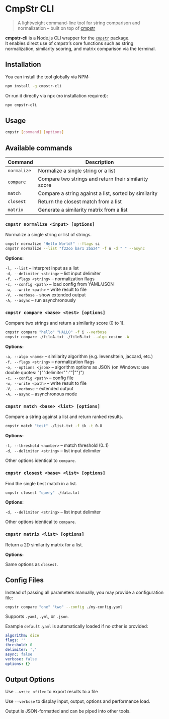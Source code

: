 # CmpStr CLI

> A lightweight command-line tool for string comparison and normalization – built on top of [cmpstr](https://www.npmjs.com/package/cmpstr)

**cmpstr-cli** is a Node.js CLI wrapper for the [`cmpstr`](https://www.npmjs.com/package/cmpstr) package.  
It enables direct use of cmpstr’s core functions such as string normalization, similarity scoring, and matrix comparison via the terminal.

## Installation

You can install the tool globally via NPM:

```bash
npm install -g cmpstr-cli
```

Or run it directly via npx (no installation required):

```bash
npx cmpstr-cli
```

## Usage

```bash
cmpstr [command] [options]
```

## Available commands

| Command     | Description                                           |
| ----------- | ----------------------------------------------------- |
| `normalize` | Normalize a single string or a list                   |
| `compare`   | Compare two strings and return their similarity score |
| `match`     | Compare a string against a list, sorted by similarity |
| `closest`   | Return the closest match from a list                  |
| `matrix`    | Generate a similarity matrix from a list              |

### `cmpstr normalize <input> [options]`

Normalize a single string or list of strings.

```bash
cmpstr normalize "Hello World!" --flags si
cmpstr normalize --list "f22oo bar1 2baz4" -f n -d " " --async
```

**Options:**

`-l, --list` – interpret input as a list  
`-d, --delimiter <string>` – list input delimiter  
`-f, --flags <string>` – normalization flags  
`-c, --config <path>` – load config from YAML/JSON  
`-w, --write <path>` – write result to file  
`-V, --verbose` – show extended output  
`-A, --async` – run asynchronously

### `cmpstr compare <base> <test> [options]`

Compare two strings and return a similarity score (0 to 1).

```bash
cmpstr compare "hello" "HALLO" -f i --verbose
cmpstr compare ./fileA.txt ./fileB.txt --algo cosine -A
```

**Options:**

`-a, --algo <name>` – similarity algorithm (e.g. levenshtein, jaccard, etc.)  
`-f, --flags <string>` – normalization flags  
`-o, --options <json>` – algorithm options as JSON (on Windows: use double quotes: "{""delimiter"":""|""}")  
`-c, --config <path>` – config file  
`-w, --write <path>` – write result to file  
`-V, --verbose` – extended output  
`-A, --async` – asynchronous mode

### `cmpstr match <base> <list> [options]`

Compare a string against a list and return ranked results.

```bash
cmpstr match "test" ./list.txt -f ik -t 0.8
```

**Options:**

`-t, --threshold <number>` – match threshold (0..1)  
`-d, --delimiter <string>` – list input delimiter

Other options identical to `compare`.

### `cmpstr closest <base> <list> [options]`

Find the single best match in a list.

```bash
cmpstr closest "query" ./data.txt
```

**Options:**

`-d, --delimiter <string>` – list input delimiter

Other options identical to `compare`.

### `cmpstr matrix <list> [options]`

Return a 2D similarity matrix for a list.

**Options:**

Same options as `closest`.

## Config Files

Instead of passing all parameters manually, you may provide a configuration file:

```bash
cmpstr compare "one" "two" --config ./my-config.yaml
```

Supports `.yaml`, `.yml`, or `.json`.

Example `default.yaml` is automatically loaded if no other is provided:

```yaml
algorithm: dice
flags: ''
threshold: 0
delimiter: ','
async: false
verbose: false
options: {}
```

## Output Options

Use `--write <file>` to export results to a file

Use `--verbose` to display input, output, options and performance load.

Output is JSON-formatted and can be piped into other tools.